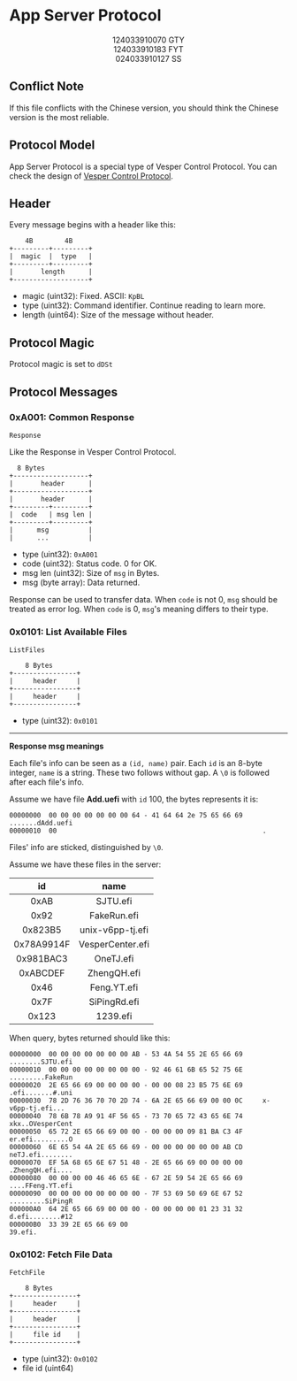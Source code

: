 # App Server Protocol

<center>124033910070 GTY</center>

<center>124033910183 FYT</center>

<center>024033910127 SS</center>

## Conflict Note

If this file conflicts with the Chinese version, you should think the Chinese version is the most reliable.

## Protocol Model

App Server Protocol is a special type of Vesper Control Protocol. You can check the design of [Vesper Control Protocol](https://github.com/FlowerBlackG/vesper/blob/main/doc/vesper-control-protocol.md).

## Header

Every message begins with a header like this:

```
    4B        4B
+---------+---------+
|  magic  |  type   |
+---------+---------+
|       length      |
+-------------------+
```

* magic (uint32): Fixed. ASCII: `KpBL`
* type (uint32): Command identifier. Continue reading to learn more.
* length (uint64): Size of the message without header.

## Protocol Magic

Protocol magic is set to `dDSt`

## Protocol Messages

### 0xA001: Common Response

`Response`

Like the Response in Vesper Control Protocol.

```
  8 Bytes
+-------------------+
|       header      |
+-------------------+
|       header      |
+---------+---------+
|  code   | msg len |
+---------+---------+
|      msg          |
|      ...          |

```

* type (uint32): `0xA001`
* code (uint32): Status code. 0 for OK.
* msg len (uint32): Size of `msg` in Bytes.
* msg (byte array): Data returned.

Response can be used to transfer data. When `code` is not 0, `msg` should be treated as error log. When `code` is 0, `msg`'s meaning differs to their type.

### 0x0101: List Available Files

`ListFiles`

```
    8 Bytes
+----------------+
|     header     |
+----------------+
|     header     |
+----------------+
```

* type (uint32): `0x0101`

---

**Response msg meanings**

Each file's info can be seen as a `(id, name)` pair. Each `id` is an 8-byte integer, `name` is a string. These two follows without gap. A `\0` is followed after each file's info.

Assume we have file **Add.uefi** with `id` 100, the bytes represents it is:

```
00000000  00 00 00 00 00 00 00 64 - 41 64 64 2e 75 65 66 69     .......dAdd.uefi
00000010  00                                                    .
```

Files' info are sticked, distinguished by `\0`.

Assume we have these files in the server:

|     id     |       name       |
| :--------: | :--------------: |
|    0xAB    |     SJTU.efi     |
|    0x92    |   FakeRun.efi   |
|  0x823B5  | unix-v6pp-tj.efi |
| 0x78A9914F | VesperCenter.efi |
| 0x981BAC3 |    OneTJ.efi    |
|  0xABCDEF  |   ZhengQH.efi   |
|    0x46    |   Feng.YT.efi   |
|    0x7F    |   SiPingRd.efi   |
|   0x123   |     1239.efi     |

When query, bytes returned should like this:

```
00000000  00 00 00 00 00 00 00 AB - 53 4A 54 55 2E 65 66 69     ........SJTU.efi
00000010  00 00 00 00 00 00 00 00 - 92 46 61 6B 65 52 75 6E     .........FakeRun
00000020  2E 65 66 69 00 00 00 00 - 00 00 08 23 B5 75 6E 69     .efi.......#.uni
00000030  78 2D 76 36 70 70 2D 74 - 6A 2E 65 66 69 00 00 0C     x-v6pp-tj.efi...
00000040  78 6B 78 A9 91 4F 56 65 - 73 70 65 72 43 65 6E 74     xkx..OVesperCent
00000050  65 72 2E 65 66 69 00 00 - 00 00 00 09 81 BA C3 4F     er.efi.........O
00000060  6E 65 54 4A 2E 65 66 69 - 00 00 00 00 00 00 AB CD     neTJ.efi........
00000070  EF 5A 68 65 6E 67 51 48 - 2E 65 66 69 00 00 00 00     .ZhengQH.efi....
00000080  00 00 00 00 46 46 65 6E - 67 2E 59 54 2E 65 66 69     ....FFeng.YT.efi
00000090  00 00 00 00 00 00 00 00 - 7F 53 69 50 69 6E 67 52     .........SiPingR
000000A0  64 2E 65 66 69 00 00 00 - 00 00 00 00 01 23 31 32     d.efi........#12
000000B0  33 39 2E 65 66 69 00                                  39.efi.
```

### 0x0102: Fetch File Data

`FetchFile`

```
    8 Bytes
+----------------+
|     header     |
+----------------+
|     header     |
+----------------+
|     file id    |
+----------------+
```

* type (uint32): `0x0102`
* file id (uint64)
